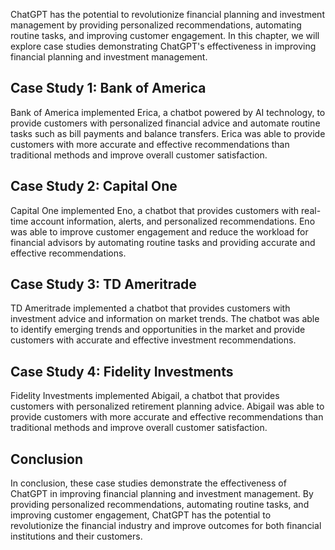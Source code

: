 
ChatGPT has the potential to revolutionize financial planning and investment management by providing personalized recommendations, automating routine tasks, and improving customer engagement. In this chapter, we will explore case studies demonstrating ChatGPT's effectiveness in improving financial planning and investment management.

Case Study 1: Bank of America
-----------------------------

Bank of America implemented Erica, a chatbot powered by AI technology, to provide customers with personalized financial advice and automate routine tasks such as bill payments and balance transfers. Erica was able to provide customers with more accurate and effective recommendations than traditional methods and improve overall customer satisfaction.

Case Study 2: Capital One
-------------------------

Capital One implemented Eno, a chatbot that provides customers with real-time account information, alerts, and personalized recommendations. Eno was able to improve customer engagement and reduce the workload for financial advisors by automating routine tasks and providing accurate and effective recommendations.

Case Study 3: TD Ameritrade
---------------------------

TD Ameritrade implemented a chatbot that provides customers with investment advice and information on market trends. The chatbot was able to identify emerging trends and opportunities in the market and provide customers with accurate and effective investment recommendations.

Case Study 4: Fidelity Investments
----------------------------------

Fidelity Investments implemented Abigail, a chatbot that provides customers with personalized retirement planning advice. Abigail was able to provide customers with more accurate and effective recommendations than traditional methods and improve overall customer satisfaction.

Conclusion
----------

In conclusion, these case studies demonstrate the effectiveness of ChatGPT in improving financial planning and investment management. By providing personalized recommendations, automating routine tasks, and improving customer engagement, ChatGPT has the potential to revolutionize the financial industry and improve outcomes for both financial institutions and their customers.
